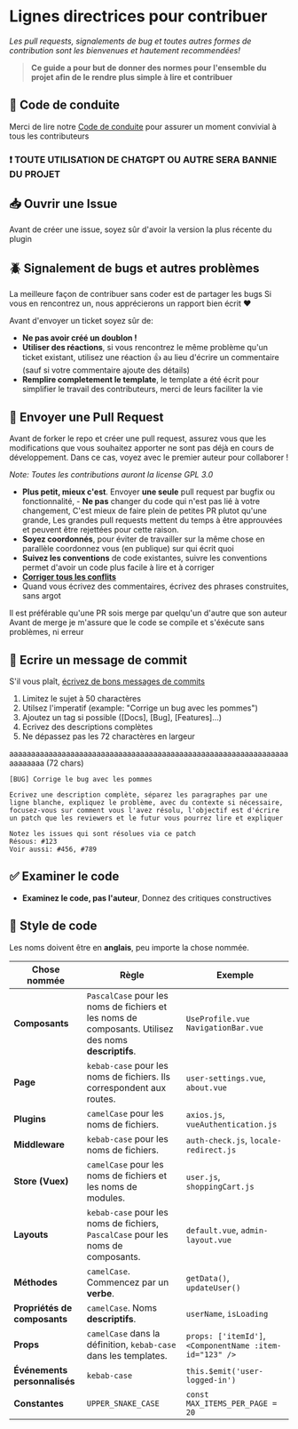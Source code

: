 # Lignes directrices pour contribuer

*Les pull requests, signalements de bug et toutes autres formes de contribution sont les bienvenues et hautement recommendées!*

> **Ce guide a pour but de donner des normes pour l'ensemble du projet afin de le rendre plus simple à lire et contribuer**

## 📖 Code de conduite
Merci de lire notre [Code de conduite](https://github.com/Margouta/PluginOpenMC/blob/main/CODE_OF_CONDUCT.md) pour assurer un moment convivial à tous les contributeurs

### **❗ TOUTE UTILISATION DE CHATGPT OU AUTRE SERA BANNIE DU PROJET**

## 📥 Ouvrir une Issue
Avant de créer une issue, soyez sûr d'avoir la version la plus récente du plugin

## 🪲 Signalement de bugs et autres problèmes
La meilleure façon de contribuer sans coder est de partager les bugs
Si vous en rencontrez un, nous apprécierons un rapport bien écrit ❤️

Avant d'envoyer un ticket soyez sûr de:
- **Ne pas avoir créé un doublon !**
- **Utiliser des réactions**, si vous rencontrez le même problème qu'un ticket existant, utilisez une réaction 👍 au lieu d'écrire un commentaire (sauf si votre commentaire ajoute des détails)
- **Remplire completement le template**, le template a été écrit pour simplifier le travail des contributeurs, merci de leurs faciliter la vie

## 🔁 Envoyer une Pull Request
Avant de forker le repo et créer une pull request, assurez vous que les modifications que vous souhaitez apporter ne sont pas déjà en cours de développement. Dans ce cas, voyez avec le premier auteur pour collaborer !

*Note: Toutes les contributions auront la license GPL 3.0*

- **Plus petit, mieux c'est**. Envoyer **une seule** pull request par bugfix ou fonctionnalité, - **Ne pas** changer du code qui n'est pas lié à votre changement, C'est mieux de faire plein de petites PR plutot qu'une grande, Les grandes pull requests mettent du temps à être approuvées et peuvent être rejettées pour cette raison.
- **Soyez coordonnés**, pour éviter de travailler sur la même chose en parallèle coordonnez vous (en publique) sur qui écrit quoi
- **Suivez les conventions** de code existantes, suivre les conventions permet d'avoir un code plus facile à lire et à corriger
- **[Corriger tous les conflits](https://docs.github.com/en/pull-requests/collaborating-with-pull-requests/addressing-merge-conflicts/resolving-a-merge-conflict-on-github)**
- Quand vous écrivez des commentaires, écrivez des phrases construites, sans argot

Il est préférable qu'une PR sois merge par quelqu'un d'autre que son auteur
Avant de merge je m'assure que le code se compile et s'éxécute sans problèmes, ni erreur

## 📝 Ecrire un message de commit
S'il vous plaît, [écrivez de bons messages de commits](https://cbea.ms/git-commit/)
1. Limitez le sujet à 50 charactères
2. Utilsez l'imperatif (example: "Corrige un bug avec les pommes")
3. Ajoutez un tag si possible ([Docs], [Bug], [Features]...)
4. Ecrivez des descriptions complètes
5. Ne dépassez pas les 72 charactères en largeur

aaaaaaaaaaaaaaaaaaaaaaaaaaaaaaaaaaaaaaaaaaaaaaaaaaaaaaaaaaaaaaaaaaaaaaaa (72 chars)

```
[BUG] Corrige le bug avec les pommes

Ecrivez une description complète, séparez les paragraphes par une
ligne blanche, expliquez le problème, avec du contexte si nécessaire,
focusez-vous sur comment vous l'avez résolu, l'objectif est d'écrire
un patch que les reviewers et le futur vous pourrez lire et expliquer

Notez les issues qui sont résolues via ce patch
Résous: #123
Voir aussi: #456, #789
```

## ✅ Examiner le code
- **Examinez le code, pas l'auteur**, Donnez des critiques constructives

## 💅 Style de code 
Les noms doivent être en **anglais**, peu importe la chose nommée.  

| **Chose nommée**  | **Règle**  | **Exemple**  |
|-------------------|------------|--------------|
| **Composants**     | `PascalCase` pour les noms de fichiers et les noms de composants. Utilisez des noms **descriptifs**. | `UseProfile.vue` `NavigationBar.vue` |
| **Page**          | `kebab-case` pour les noms de fichiers. Ils correspondent aux routes. | `user-settings.vue`, `about.vue` |
| **Plugins**       | `camelCase` pour les noms de fichiers. | `axios.js`, `vueAuthentication.js` |
| **Middleware**    | `kebab-case` pour les noms de fichiers. | `auth-check.js`, `locale-redirect.js` |
| **Store (Vuex)**  | `camelCase` pour les noms de fichiers et les noms de modules. | `user.js`, `shoppingCart.js` |
| **Layouts**       | `kebab-case` pour les noms de fichiers, `PascalCase` pour les noms de composants. | `default.vue`, `admin-layout.vue` |
| **Méthodes**      | `camelCase`. Commencez par un **verbe**. | `getData()`, `updateUser()` |
| **Propriétés de composants** | `camelCase`. Noms **descriptifs**. | `userName`, `isLoading` |
| **Props**         | `camelCase` dans la définition, `kebab-case` dans les templates. | `props: ['itemId']`, `<ComponentName :item-id="123" />` |
| **Événements personnalisés** | `kebab-case` | `this.$emit('user-logged-in')` |
| **Constantes**    | `UPPER_SNAKE_CASE` | `const MAX_ITEMS_PER_PAGE = 20` |
